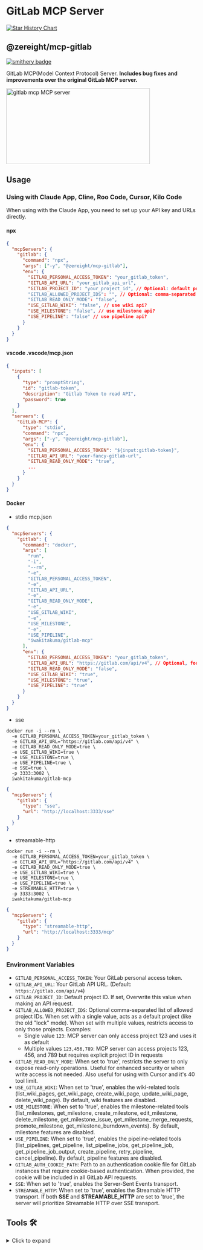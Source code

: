 # GitLab MCP Server

[![Star History Chart](https://api.star-history.com/svg?repos=zereight/gitlab-mcp&type=Date)](https://www.star-history.com/#zereight/gitlab-mcp&Date)

## @zereight/mcp-gitlab

[![smithery badge](https://smithery.ai/badge/@zereight/gitlab-mcp)](https://smithery.ai/server/@zereight/gitlab-mcp)

GitLab MCP(Model Context Protocol) Server. **Includes bug fixes and improvements over the original GitLab MCP server.**

<a href="https://glama.ai/mcp/servers/7jwbk4r6d7"><img width="380" height="200" src="https://glama.ai/mcp/servers/7jwbk4r6d7/badge" alt="gitlab mcp MCP server" /></a>

## Usage

### Using with Claude App, Cline, Roo Code, Cursor, Kilo Code

When using with the Claude App, you need to set up your API key and URLs directly.

#### npx

```json
{
  "mcpServers": {
    "gitlab": {
      "command": "npx",
      "args": ["-y", "@zereight/mcp-gitlab"],
      "env": {
        "GITLAB_PERSONAL_ACCESS_TOKEN": "your_gitlab_token",
        "GITLAB_API_URL": "your_gitlab_api_url",
        "GITLAB_PROJECT_ID": "your_project_id", // Optional: default project
        "GITLAB_ALLOWED_PROJECT_IDS": "", // Optional: comma-separated list of allowed project IDs
        "GITLAB_READ_ONLY_MODE": "false",
        "USE_GITLAB_WIKI": "false", // use wiki api?
        "USE_MILESTONE": "false", // use milestone api?
        "USE_PIPELINE": "false" // use pipeline api?
      }
    }
  }
}
```

#### vscode .vscode/mcp.json

```json
{
  "inputs": [
    {
      "type": "promptString",
      "id": "gitlab-token",
      "description": "Gitlab Token to read API",
      "password": true
    }
  ],
  "servers": {
    "GitLab-MCP": {
      "type": "stdio",
      "command": "npx",
      "args": ["-y", "@zereight/mcp-gitlab"],
      "env": {
        "GITLAB_PERSONAL_ACCESS_TOKEN": "${input:gitlab-token}",
        "GITLAB_API_URL": "your-fancy-gitlab-url",
        "GITLAB_READ_ONLY_MODE": "true",
        ...
      }
    }
  }
}
```

#### Docker

- stdio mcp.json

```json
{
  "mcpServers": {
    "gitlab": {
      "command": "docker",
      "args": [
        "run",
        "-i",
        "--rm",
        "-e",
        "GITLAB_PERSONAL_ACCESS_TOKEN",
        "-e",
        "GITLAB_API_URL",
        "-e",
        "GITLAB_READ_ONLY_MODE",
        "-e",
        "USE_GITLAB_WIKI",
        "-e",
        "USE_MILESTONE",
        "-e",
        "USE_PIPELINE",
        "iwakitakuma/gitlab-mcp"
      ],
      "env": {
        "GITLAB_PERSONAL_ACCESS_TOKEN": "your_gitlab_token",
        "GITLAB_API_URL": "https://gitlab.com/api/v4", // Optional, for self-hosted GitLab
        "GITLAB_READ_ONLY_MODE": "false",
        "USE_GITLAB_WIKI": "true",
        "USE_MILESTONE": "true",
        "USE_PIPELINE": "true"
      }
    }
  }
}
```

- sse

```shell
docker run -i --rm \
  -e GITLAB_PERSONAL_ACCESS_TOKEN=your_gitlab_token \
  -e GITLAB_API_URL="https://gitlab.com/api/v4" \
  -e GITLAB_READ_ONLY_MODE=true \
  -e USE_GITLAB_WIKI=true \
  -e USE_MILESTONE=true \
  -e USE_PIPELINE=true \
  -e SSE=true \
  -p 3333:3002 \
  iwakitakuma/gitlab-mcp
```

```json
{
  "mcpServers": {
    "gitlab": {
      "type": "sse",
      "url": "http://localhost:3333/sse"
    }
  }
}
```

- streamable-http

```shell
docker run -i --rm \
  -e GITLAB_PERSONAL_ACCESS_TOKEN=your_gitlab_token \
  -e GITLAB_API_URL="https://gitlab.com/api/v4" \
  -e GITLAB_READ_ONLY_MODE=true \
  -e USE_GITLAB_WIKI=true \
  -e USE_MILESTONE=true \
  -e USE_PIPELINE=true \
  -e STREAMABLE_HTTP=true \
  -p 3333:3002 \
  iwakitakuma/gitlab-mcp
```

```json
{
  "mcpServers": {
    "gitlab": {
      "type": "streamable-http",
      "url": "http://localhost:3333/mcp"
    }
  }
}
```

### Environment Variables

- `GITLAB_PERSONAL_ACCESS_TOKEN`: Your GitLab personal access token.
- `GITLAB_API_URL`: Your GitLab API URL. (Default: `https://gitlab.com/api/v4`)
- `GITLAB_PROJECT_ID`: Default project ID. If set, Overwrite this value when making an API request.
- `GITLAB_ALLOWED_PROJECT_IDS`: Optional comma-separated list of allowed project IDs. When set with a single value, acts as a default project (like the old "lock" mode). When set with multiple values, restricts access to only those projects. Examples:
  - Single value `123`: MCP server can only access project 123 and uses it as default
  - Multiple values `123,456,789`: MCP server can access projects 123, 456, and 789 but requires explicit project ID in requests
- `GITLAB_READ_ONLY_MODE`: When set to 'true', restricts the server to only expose read-only operations. Useful for enhanced security or when write access is not needed. Also useful for using with Cursor and it's 40 tool limit.
- `USE_GITLAB_WIKI`: When set to 'true', enables the wiki-related tools (list_wiki_pages, get_wiki_page, create_wiki_page, update_wiki_page, delete_wiki_page). By default, wiki features are disabled.
- `USE_MILESTONE`: When set to 'true', enables the milestone-related tools (list_milestones, get_milestone, create_milestone, edit_milestone, delete_milestone, get_milestone_issue, get_milestone_merge_requests, promote_milestone, get_milestone_burndown_events). By default, milestone features are disabled.
- `USE_PIPELINE`: When set to 'true', enables the pipeline-related tools (list_pipelines, get_pipeline, list_pipeline_jobs, get_pipeline_job, get_pipeline_job_output, create_pipeline, retry_pipeline, cancel_pipeline). By default, pipeline features are disabled.
- `GITLAB_AUTH_COOKIE_PATH`: Path to an authentication cookie file for GitLab instances that require cookie-based authentication. When provided, the cookie will be included in all GitLab API requests.
- `SSE`: When set to 'true', enables the Server-Sent Events transport.
- `STREAMABLE_HTTP`: When set to 'true', enables the Streamable HTTP transport. If both **SSE** and **STREAMABLE_HTTP** are set to 'true', the server will prioritize Streamable HTTP over SSE transport.

## Tools 🛠️

<details>
<summary>Click to expand</summary>

<!-- TOOLS-START -->

1. `merge_merge_request` - Merge a merge request in a GitLab project
2. `create_or_update_file` - Create or update a single file in a GitLab project
3. `search_repositories` - Search for GitLab projects
4. `search_group_projects` - Search for projects within a specific GitLab group
5. `search_group_issues` - Search for issues within a specific GitLab group
6. `search_group_merge_requests` - Search for merge requests within a specific GitLab group
7. `create_repository` - Create a new GitLab project
8. `get_file_contents` - Get the contents of a file or directory from a GitLab project
9. `push_files` - Push multiple files to a GitLab project in a single commit
10. `create_issue` - Create a new issue in a GitLab project
11. `create_merge_request` - Create a new merge request in a GitLab project
12. `fork_repository` - Fork a GitLab project to your account or specified namespace
13. `create_branch` - Create a new branch in a GitLab project
14. `get_merge_request` - Get details of a merge request (Either mergeRequestIid or branchName must be provided)
15. `get_merge_request_diffs` - Get the changes/diffs of a merge request (Either mergeRequestIid or branchName must be provided)
16. `list_merge_request_diffs` - List merge request diffs with pagination support (Either mergeRequestIid or branchName must be provided)
17. `get_branch_diffs` - Get the changes/diffs between two branches or commits in a GitLab project
18. `update_merge_request` - Update a merge request (Either mergeRequestIid or branchName must be provided)
19. `create_note` - Create a new note (comment) to an issue or merge request
20. `create_merge_request_thread` - Create a new thread on a merge request
21. `mr_discussions` - List discussion items for a merge request
22. `update_merge_request_note` - Modify an existing merge request thread note
23. `create_merge_request_note` - Add a new note to an existing merge request thread
24. `get_draft_note` - Get a single draft note from a merge request
25. `list_draft_notes` - List draft notes for a merge request
26. `create_draft_note` - Create a draft note for a merge request
27. `update_draft_note` - Update an existing draft note
28. `delete_draft_note` - Delete a draft note
29. `publish_draft_note` - Publish a single draft note
30. `bulk_publish_draft_notes` - Publish all draft notes for a merge request
31. `update_issue_note` - Modify an existing issue thread note
32. `create_issue_note` - Add a new note to an existing issue thread
33. `list_issues` - List issues (default: created by current user only; use scope='all' for all accessible issues)
34. `my_issues` - List issues assigned to the authenticated user (defaults to open issues)
35. `get_issue` - Get details of a specific issue in a GitLab project
36. `update_issue` - Update an issue in a GitLab project
37. `delete_issue` - Delete an issue from a GitLab project
38. `list_issue_links` - List all issue links for a specific issue
39. `list_issue_discussions` - List discussions for an issue in a GitLab project
40. `get_issue_link` - Get a specific issue link
41. `create_issue_link` - Create an issue link between two issues
42. `delete_issue_link` - Delete an issue link
43. `list_namespaces` - List all namespaces available to the current user
44. `get_namespace` - Get details of a namespace by ID or path
45. `verify_namespace` - Verify if a namespace path exists
46. `get_project` - Get details of a specific project
47. `list_projects` - List projects accessible by the current user
48. `list_project_members` - List members of a GitLab project
49. `list_labels` - List labels for a project
50. `get_label` - Get a single label from a project
51. `create_label` - Create a new label in a project
52. `update_label` - Update an existing label in a project
53. `delete_label` - Delete a label from a project
54. `list_group_projects` - List projects in a GitLab group with filtering options
55. `list_wiki_pages` - List wiki pages in a GitLab project
56. `get_wiki_page` - Get details of a specific wiki page
57. `create_wiki_page` - Create a new wiki page in a GitLab project
58. `update_wiki_page` - Update an existing wiki page in a GitLab project
59. `delete_wiki_page` - Delete a wiki page from a GitLab project
60. `get_repository_tree` - Get the repository tree for a GitLab project (list files and directories)
61. `list_pipelines` - List pipelines in a GitLab project with filtering options
62. `get_pipeline` - Get details of a specific pipeline in a GitLab project
63. `list_pipeline_jobs` - List all jobs in a specific pipeline
64. `list_pipeline_trigger_jobs` - List all trigger jobs (bridges) in a specific pipeline that trigger downstream pipelines
65. `get_pipeline_job` - Get details of a GitLab pipeline job number
66. `get_pipeline_job_output` - Get the output/trace of a GitLab pipeline job with optional pagination to limit context window usage
67. `create_pipeline` - Create a new pipeline for a branch or tag
68. `retry_pipeline` - Retry a failed or canceled pipeline
69. `cancel_pipeline` - Cancel a running pipeline
70. `list_merge_requests` - List merge requests in a GitLab project with filtering options
71. `list_milestones` - List milestones in a GitLab project with filtering options
72. `get_milestone` - Get details of a specific milestone
73. `create_milestone` - Create a new milestone in a GitLab project
74. `edit_milestone` - Edit an existing milestone in a GitLab project
75. `delete_milestone` - Delete a milestone from a GitLab project
76. `get_milestone_issue` - Get issues associated with a specific milestone
77. `get_milestone_merge_requests` - Get merge requests associated with a specific milestone
78. `promote_milestone` - Promote a milestone to the next stage
79. `get_milestone_burndown_events` - Get burndown events for a specific milestone
80. `get_users` - Get GitLab user details by usernames
81. `list_commits` - List repository commits with filtering options
82. `get_commit` - Get details of a specific commit
83. `get_commit_diff` - Get changes/diffs of a specific commit
84. `list_group_iterations` - List group iterations with filtering options
85. `upload_markdown` - Upload a file to a GitLab project for use in markdown content
86. `download_attachment` - Download an uploaded file from a GitLab project by secret and filename
<!-- TOOLS-END -->

</details>

